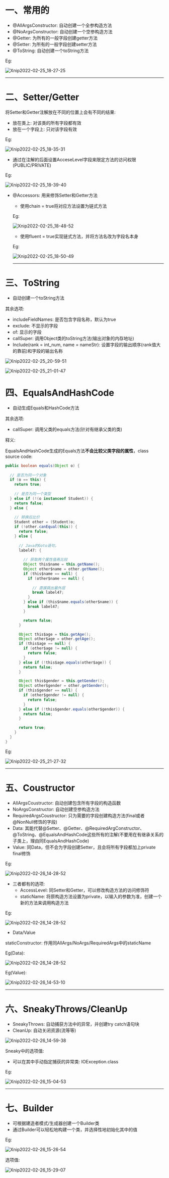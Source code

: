 # 一、常用的

- @AllArgsConstructor: 自动创建一个全参构造方法
- @NoArgsConstructor: 自动创建一个空参构造方法
- @Getter: 为所有的一般字段创建getter方法
- @Setter: 为所有的一般字段创建setter方法
- @ToString: 自动创建一个toString方法

Eg:

![Xnip2022-02-25_18-27-25](Lombok.assets/Xnip2022-02-25_18-27-25.jpg)

<hr>









# 二、Setter/Getter

将Setter和Getter注解放在不同的位置上会有不同的结果:

- 放在类上: 对该类的所有字段都有效
- 放在一个字段上: 只对该字段有效



Eg:

![Xnip2022-02-25_18-35-31](Lombok.assets/Xnip2022-02-25_18-35-31.jpg)





- 通过在注解的后面设置AcceseLevel字段来限定方法的访问权限(PUBLIC/PRIVATE)

Eg:

![Xnip2022-02-25_18-39-40](Lombok.assets/Xnip2022-02-25_18-39-40.jpg)







- @Accessors: 用来修饰Setter和Getter方法

    - 使用chain = true将对应方法设置为链式方法

    Eg:

    ![Xnip2022-02-25_18-48-52](Lombok.assets/Xnip2022-02-25_18-48-52.jpg)

    

    

    - 使用fluent = true实现链式方法，并将方法名改为字段名本身

    Eg:

    ![Xnip2022-02-25_18-50-49](Lombok.assets/Xnip2022-02-25_18-50-49.jpg)

    <hr>
    
    
    
    
    
    
    
    





# 三、ToString

- 自动创建一个toString方法



其余选项:

- includeFieldNames: 是否包含字段名称，默认为true
- exclude: 不显示的字段
- of: 显示的字段
- callSuper: 调用Object类的toString方法(输出对象的内存地址)
- Include(rank = int_num, name = nameStr): 设置字段的输出顺序(rank值大的靠前)和字段的输出名称

![Xnip2022-02-25_20-59-51](Lombok.assets/Xnip2022-02-25_20-59-51.jpg)



![Xnip2022-02-25_21-01-47](Lombok.assets/Xnip2022-02-25_21-01-47.jpg)













# 四、EqualsAndHashCode

- 自动生成Equals和HashCode方法



其余选项:

- callSuper: 调用父类的equals方法(针对有继承父类的类)



释义:

EqualsAndHashCode生成的Equals方法**不会比较父类字段的属性**，class source code:

```java
public boolean equals(Object o) {
  
  // 是否为同一个对象
  if (o == this) {
    return true;
    
    // 是否为同一个类型
  } else if (!(o instanceof Student)) {
    return false;
  } else {
    
    // 转换后比价
    Student other = (Student)o;
    if (!other.canEqual(this)) {
      return false;
    } else {
      
      // Java的Goto语句，
      label47: {
        
        // 获取两个属性值再比较
        Object this$name = this.getName();
        Object other$name = other.getName();
        if (this$name == null) {
          if (other$name == null) {
            
            // 直接跳出最外层
            break label47;
          }
        } else if (this$name.equals(other$name)) {
          break label47;
        }

        return false;
      }

      Object this$age = this.getAge();
      Object other$age = other.getAge();
      if (this$age == null) {
        if (other$age != null) {
          return false;
        }
      } else if (!this$age.equals(other$age)) {
        return false;
      }

      Object this$gender = this.getGender();
      Object other$gender = other.getGender();
      if (this$gender == null) {
        if (other$gender != null) {
          return false;
        }
      } else if (!this$gender.equals(other$gender)) {
        return false;
      }

      return true;
    }
  }
}
```



Eg:

![Xnip2022-02-25_21-27-32](Lombok.assets/Xnip2022-02-25_21-27-32.jpg)

<hr>



















# 五、Coustructor

- AllArgsCoustructor: 自动创建包含所有字段的构造函数
- NoArgsConstructor: 自动创建空参构造方法
- RequiredArgsCoustructor: 只为需要的字段创建构造方法(final或者@NonNull修饰的字段)
- Data: 其能代替@Setter、@Getter、@RequiredArgConstructor、@ToString、@EqualsAndHashCode这些所有的注解(不要用在有继承关系的子类上，理由同EqualsAndHashCode)
- Value: 同Data，但不会为字段创建Setter，且会将所有字段都加上private final修饰



Eg:

![Xnip2022-02-26_14-28-52](Lombok.assets/Xnip2022-02-26_14-28-52.jpg)



- 三者都有的选项:
    - AccessLevel: 同Setter和Getter，可以修改构造方法的访问修饰符
    - staticName: 将原构造方法设置为private，以输入的参数为准，创建一个新的方法来调用构造方法



Eg:

![Xnip2022-02-26_14-28-52](Lombok.assets/Xnip2022-02-26_14-28-52.jpg)





- Data/Value

staticConstructor: 作用同AllArgs/NoArgs/RequiredArgs中的staticName



Eg(Data):

![Xnip2022-02-26_14-28-52](Lombok.assets/Xnip2022-02-26_14-28-52.jpg)



Eg(Value):

![Xnip2022-02-26_14-53-10](Lombok.assets/Xnip2022-02-26_14-53-10.jpg)



<hr>















# 六、SneakyThrows/CleanUp

- SneakyThrows: 自动捕获方法中的异常，并创建try catch语句块
- CleanUp: 自动关闭资源(流等等)

![Xnip2022-02-26_14-59-38](Lombok.assets/Xnip2022-02-26_14-59-38.jpg)



Sneaky中的选项值:

- 可以在其中手动指定捕获的异常类: IOException.class

Eg:

![Xnip2022-02-26_15-04-53](Lombok.assets/Xnip2022-02-26_15-04-53.jpg)

<hr>

















# 七、Builder

- 可根据建造者模式/生成器创建一个Builder类
- 通过Builder可以轻松地构建一个类，并选择性地初始化其中的值

Eg:

![Xnip2022-02-26_15-26-54](Lombok.assets/Xnip2022-02-26_15-26-54.jpg)



选项值:

![Xnip2022-02-26_15-29-07](Lombok.assets/Xnip2022-02-26_15-29-07.jpg)

